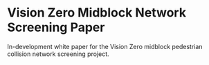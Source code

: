 # Vision Zero Midblock Network Screening Paper

In-development white paper for the Vision Zero midblock pedestrian collision
network screening project.
